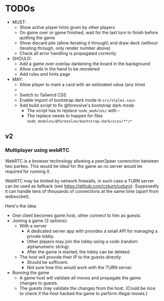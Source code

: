 # TODOs

- MUST:
  - Show active player hints given by other players
  - On game over or game finished, wait for the last turn to finish before quitting the game
  - Show discard pile (allow iterating it through) and draw deck (without iterating through, only render number above)
  - Check all error handling is propagated correctly
- SHOULD:
  - Add a game over overlay darkening the board in the background
  - Allow cards in the hand to be reordered
  - Add rules and hints page
- MAY:
  - Allow player to mark a card with an estimated value (any time)
  - 
  - Switch to Tailwind CSS
  - Enable import of bootstrap dark mode in `src/styles.sass`
  - Add build script to fix @forevolve's bootstrap dark mode
    - The script has to replace `node_modules/` with `~`
    - The replace needs to happen for files `node_modules/@forevolve/bootstrap-dark/scss/**/*`

## v2

### Multiplayer using webRTC

WebRTC is a browser technology allowing a peer2peer conenction between two parties.
This would be ideal for the game as no server would be required for running it.

WebRTC may be limited by network firewalls, in such case a TURN server can be used as fallback (see https://github.com/coturn/coturn).
Supposedly it can handle tens of thousands of connections at the same time (apart from websocket).

Here's the idea:
- One client becomes game host, other connect to him as guests.
- Joining a game (2 options):
  - With a server
    - A dedicated server app with provides a small API for managing a private lobby.
    - Other players may join the lobby using a code (random alphanumeric string).
    - After the game is started, the lobby can be deleted.
  - The host will provide their IP to the guests directly.
    - Should be sufficient.
    - Not sure how this would work with the TURN server.
- Running the game
  - A game host will validate all moves and propagate the game changes to guests.
  - The guests may validate the changes from the host.
    (Could be nice to check if the host hacked the game to perform illegal moves.)

